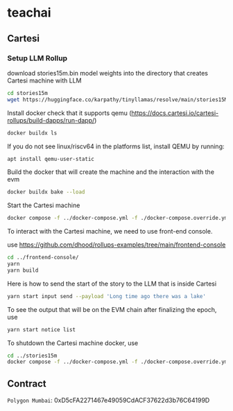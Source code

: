 # teachai

## Cartesi

### Setup LLM Rollup

download stories15m.bin model weights into the directory that creates Cartesi machine with LLM

```bash
cd stories15m
wget https://huggingface.co/karpathy/tinyllamas/resolve/main/stories15M.bin
```

Install docker check that it supports qemu (https://docs.cartesi.io/cartesi-rollups/build-dapps/run-dapp/)

```bash
docker buildx ls

```

If you do not see linux/riscv64 in the platforms list, install QEMU by running:


```bash
apt install qemu-user-static
```

Build the docker that will create the machine and the interaction with the evm

```bash
docker buildx bake --load
```

Start the Cartesi machine

```bash
docker compose -f ../docker-compose.yml -f ./docker-compose.override.yml up
```

To interact with the Cartesi machine, we need to use front-end console.

use https://github.com/dhood/rollups-examples/tree/main/frontend-console

```bash
cd ../frontend-console/
yarn
yarn build
```

Here is how to send the start of the story to the LLM that is inside Cartesi

```bash
yarn start input send --payload 'Long time ago there was a lake'
```

To see the output that will be on the EVM chain after finalizing the epoch, use 

```bash
yarn start notice list
```

To shutdown the Cartesi machine docker, use

```bash
cd ../stories15m
docker compose -f ../docker-compose.yml -f ./docker-compose.override.yml down -v

```

## Contract
`Polygon Mumbai`: 0xD5cFA2271467e49059CdACF37622d3b76C64199D
